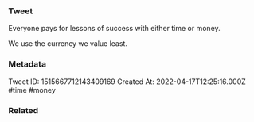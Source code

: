 ### Tweet
Everyone pays for lessons of success with either time or money. 

We use the currency we value least.

### Metadata
Tweet ID: 1515667712143409169
Created At: 2022-04-17T12:25:16.000Z
#time 
#money 

### Related

